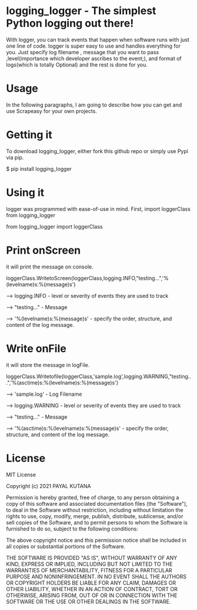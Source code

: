 # logging_logger - The simplest Python logging out there!

With logger, you can track events that happen when software runs with just one line of code. logger is super easy to use and handles everything for you. Just specify log filename , message that you want to pass ,level(importance which developer ascribes to the event;), and format of logs(which is totally Optional) and the rest is done for you.

# Usage
In the following paragraphs, I am going to describe how you can get and use Scrapeasy for your own projects.

# Getting it

To download logging_logger, either fork this github repo or simply use Pypi via pip.

$ pip install logging_logger

# Using it

logger was programmed with ease-of-use in mind. First, import loggerClass from logging_logger

from logging_logger import loggerClass 

# Print onScreen

it will print the message on console.

loggerClass.WritetoScreen(loggerClass,logging.INFO,"testing...",'%(levelname)s:%(message)s')

--> logging.INFO - level or severity of events they are used to track

--> "testing..." - Message

--> '%(levelname)s:%(message)s' - specify the order, structure, and content of the log message.

# Write onFile

it will store the message in logFile.

loggerClass.Writetofile(loggerClass,'sample.log',logging.WARNING,"testing...",'%(asctime)s:%(levelname)s:%(message)s')

--> 'sample.log' - Log Filename 

--> logging.WARNING - level or severity of events they are used to track

--> "testing..." - Message

--> '%(asctime)s:%(levelname)s:%(message)s' - specify the order, structure, and content of the log message.

# License
MIT License

Copyright (c) 2021 PAYAL KUTANA

Permission is hereby granted, free of charge, to any person obtaining a copy of this software and associated documentation files (the "Software"), to deal in the Software without restriction, including without limitation the rights to use, copy, modify, merge, publish, distribute, sublicense, and/or sell copies of the Software, and to permit persons to whom the Software is furnished to do so, subject to the following conditions:

The above copyright notice and this permission notice shall be included in all copies or substantial portions of the Software.

THE SOFTWARE IS PROVIDED "AS IS", WITHOUT WARRANTY OF ANY KIND, EXPRESS OR IMPLIED, INCLUDING BUT NOT LIMITED TO THE WARRANTIES OF MERCHANTABILITY, FITNESS FOR A PARTICULAR PURPOSE AND NONINFRINGEMENT. IN NO EVENT SHALL THE AUTHORS OR COPYRIGHT HOLDERS BE LIABLE FOR ANY CLAIM, DAMAGES OR OTHER LIABILITY, WHETHER IN AN ACTION OF CONTRACT, TORT OR OTHERWISE, ARISING FROM, OUT OF OR IN CONNECTION WITH THE SOFTWARE OR THE USE OR OTHER DEALINGS IN THE SOFTWARE.


